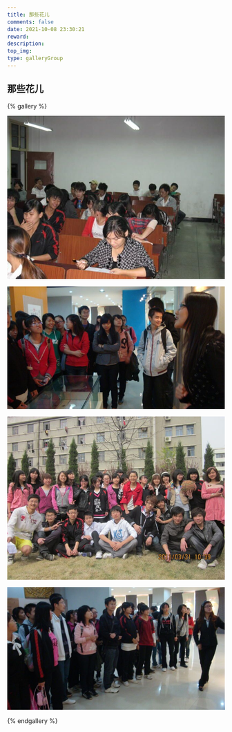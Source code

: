 ```yaml
---
title: 那些花儿
comments: false
date: 2021-10-08 23:30:21
reward:
description:
top_img:
type: galleryGroup
---
```

<style>
.page-title {
    display: none;
  }
</style>
## 那些花儿

{% gallery %}

![](../../img/那些花儿/1.jpg)

![](../../img/那些花儿/2.jpg)

![](../../img/那些花儿/3.jpg)

![](../../img/那些花儿/4.jpg)

{% endgallery %}

